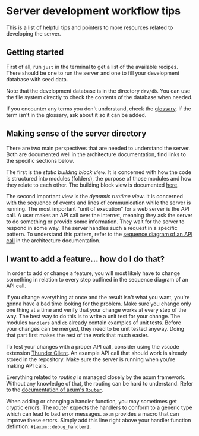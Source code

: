 # Server development workflow tips

This is a list of helpful tips and pointers to more resources related to developing the server.

## Getting started

First of all, run `just` in the terminal to get a list of the available recipes.
There should be one to run the server and one to fill your development database with seed data.

Note that the development database is in the directory `dev/db`.
You can use the file system directly to check the contents of the database when needed.

If you encounter any terms you don't understand, check the [glossary](./arc42/12_glossary.md).
If the term isn't in the glossary, ask about it so it can be added.

## Making sense of the server directory

There are two main perspectives that are needed to understand the server.
Both are documented well in the architecture documentation, find links to the specific sections below.

The first is the _static building block view_.
It is concerned with how the code is structured into modules (folders), the purpose of those modules and how they relate to each other.
The building block view is documented [here](./arc42/05_building_block_view.md#backend-server-components).

The second important view is the _dynamic runtime view_.
It is concerned with the sequence of events and lines of communication while the server is running.
The most important "unit of execution" for a web server is the API call.
A user makes an API call over the internet, meaning they ask the server to do something or provide some information.
They wait for the server to respond in some way.
The server handles such a request in a specific pattern.
To understand this pattern, refer to the [sequence diagram of an API call](./arc42/06_runtime_view.md#api-request) in the architecture documentation.

## I want to add a feature... how do I do that?

In order to add or change a feature, you will most likely have to change something in relation to every step outlined in the sequence diagram of an API call.

If you change everything at once and the result isn't what you want, you're gonna have a bad time looking for the problem.
Make sure you change only one thing at a time and verify that your change works at every step of the way.
The best way to do this is to write a unit test for your change.
The modules `handlers` and `db` already contain examples of unit tests.
Before your changes can be merged, they need to be unit tested anyway.
Doing that part first makes the rest of the work that much easier.

To test your changes with a proper API call, consider using the vscode extension [Thunder Client](https://github.com/rangav/thunder-client-support#usage).
An example API call that should work is already stored in the repository.
Make sure the server is running when you're making API calls.

Everything related to _routing_ is managed closely by the axum framework.
Without any knowledge of that, the routing can be hard to understand.
Refer to the [documentation of axum's `Router`](https://docs.rs/axum/latest/axum/struct.Router.html).

When adding or changing a handler function, you may sometimes get cryptic errors.
The router expects the handlers to conform to a generic type which can lead to bad error messages.
`axum` provides a macro that can improve these errors.
Simply add this line right above your handler function defintion: `#[axum::debug_handler]`.
